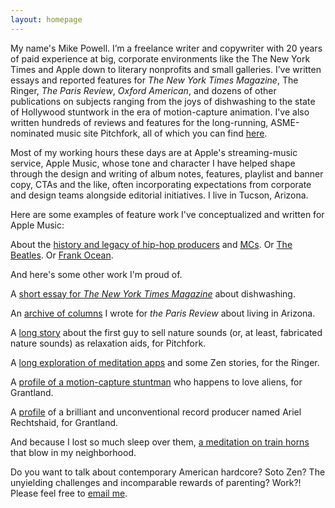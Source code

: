 ```yaml
---
layout: homepage
---
```


My name's Mike Powell. I’m a freelance writer and copywriter with 20 years of paid experience at big, corporate environments like the The New York Times and Apple down to literary nonprofits and small galleries. I’ve written essays and reported features for _The New York Times Magazine_, The Ringer, _The Paris Review_, _Oxford American_, and dozens of other publications on subjects ranging from the joys of dishwashing to the state of Hollywood stuntwork in the era of motion-capture animation. I've also written hundreds of reviews and features for the long-running, ASME-nominated music site Pitchfork, all of which you can find [here](https://pitchfork.com/staff/mike-powell/). 

Most of my working hours these days are at Apple's streaming-music service, Apple Music, whose tone and character I have helped shape through the design and writing of album notes, features, playlist and banner copy, CTAs and the like, often incorporating expectations from corporate and design teams alongside editorial initiatives. I live in Tucson, Arizona.

Here are some examples of feature work I've conceptualized and written for Apple Music: 

About the [history and legacy of hip-hop producers](https://music.apple.com/us/multi-room/6446378801) and [MCs](https://music.apple.com/us/multi-room/6446378857). Or [The Beatles](https://music.apple.com/us/multi-room/1651468217). Or [Frank Ocean](https://music.apple.com/us/multi-room/1632462027). 

And here's some other work I'm proud of. 

A [short essay for _The New York Times Magazine_](https://www.nytimes.com/2019/06/04/magazine/letter-of-recommendation-washing-dishes.html) about dishwashing.

An [archive of columns](https://www.theparisreview.org/blog/tag/zonies/) I wrote for _the Paris Review_ about living in Arizona.

A [long story](https://pitchfork.com/features/cover-story/reader/natural-selection/) about the first guy to sell nature sounds (or, at least, fabricated nature sounds) as relaxation aids, for Pitchfork.

A [long exploration of meditation apps](https://www.theringer.com/tech/2018/10/25/18010314/meditation-headspace-insight-timer-apps) and some Zen stories, for the Ringer.

A [profile of a motion-capture stuntman](http://grantland.com/features/stuntman-hollywood-motion-capture-reuben-langdon/) who happens to love aliens, for Grantland.

A [profile](http://grantland.com/features/ariel-rechtshaid-producer-vampire-weekend-haim-sky-ferreira-snoop-lion-justin-bieber/) of a brilliant and unconventional record producer named Ariel Rechtshaid, for Grantland.

And because I lost so much sleep over them, [a meditation on train horns](https://theconcourse.deadspin.com/train-horns-that-keep-my-wife-and-i-awake-at-night-ran-1686084634) that blow in my neighborhood.

Do you want to talk about contemporary American hardcore? Soto Zen? The unyielding challenges and incomparable rewards of parenting? Work?! Please feel free to [email me](mailto:revelatory@gmail.com).

